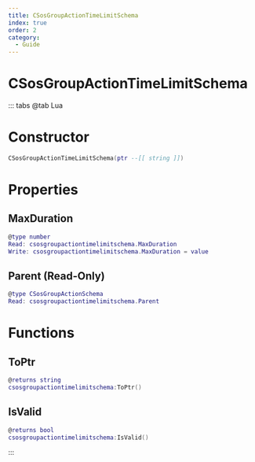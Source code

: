 ```yaml
---
title: CSosGroupActionTimeLimitSchema
index: true
order: 2
category:
  - Guide
---
```


# CSosGroupActionTimeLimitSchema

::: tabs
@tab Lua
# Constructor
```lua
CSosGroupActionTimeLimitSchema(ptr --[[ string ]])
```
# Properties
## MaxDuration 
```lua
@type number
Read: csosgroupactiontimelimitschema.MaxDuration
Write: csosgroupactiontimelimitschema.MaxDuration = value
```
## Parent (Read-Only)
```lua
@type CSosGroupActionSchema
Read: csosgroupactiontimelimitschema.Parent
```
# Functions
## ToPtr
```lua
@returns string
csosgroupactiontimelimitschema:ToPtr()
```
## IsValid
```lua
@returns bool
csosgroupactiontimelimitschema:IsValid()
```

:::